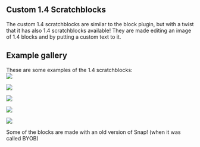 ## Custom 1.4 Scratchblocks
The custom 1.4 scratchblocks are similar to the block plugin, but with a twist that it has also 1.4 scratchblocks available! They are made editing an image of 1.4 blocks and by putting a custom text to it.
## Example gallery
These are some examples of the 1.4 scratchblocks:
<br>
![](https://github.com/ScratchNitro/scratchnitro.github.io/blob/main/images/scratchblocks(1).png?raw=true)

![](https://github.com/ScratchNitro/scratchnitro.github.io/blob/main/images/scratchblocks%20(6).png?raw=true)

![](https://raw.githubusercontent.com/ScratchNitro/scratchnitro.github.io/main/images/cool%20blox.gif)

![](https://github.com/ScratchNitro/scratchnitro.github.io/blob/main/images/scratchblocks%20(7).gif?raw=true)

![](https://raw.githubusercontent.com/ScratchNitro/scratchnitro.github.io/main/images/nitro%20blocks.gif)

Some of the blocks are made with an old version of Snap! (when it was called BYOB)
